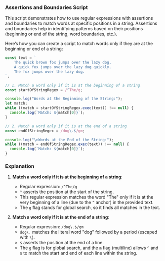 ### Assertions and Boundaries Script

This script demonstrates how to use regular expressions with assertions and boundaries to match words at specific positions in a string. Assertions and boundaries help in identifying patterns based on their positions (beginning or end of the string, word boundaries, etc.).

Here’s how you can create a script to match words only if they are at the beginning or end of a string:

```javascript
const text = `
    The quick brown fox jumps over the lazy dog.
    A quick fox jumps over the lazy dog quickly.
    The fox jumps over the lazy dog.
`;

// 1. Match a word only if it is at the beginning of a string
const startOfStringRegex = /^The/g;

console.log("Words at the Beginning of the String:");
let match;
while ((match = startOfStringRegex.exec(text)) !== null) {
  console.log(`Match: ${match[0]}`);
}

// 2. Match a word only if it is at the end of a string
const endOfStringRegex = /dog\.$/gm;

console.log("\nWords at the End of the String:");
while ((match = endOfStringRegex.exec(text)) !== null) {
  console.log(`Match: ${match[0]}`);
}
```

### Explanation

1. **Match a word only if it is at the beginning of a string**:

   - Regular expression: `/^The/g`
   - `^` asserts the position at the start of the string.
   - This regular expression matches the word "The" only if it is at the very beginning of a line (due to the `^` anchor) in the provided text.
   - The `g` flag stands for global search, so it finds all matches in the text.

2. **Match a word only if it is at the end of a string**:
   - Regular expression: `/dog\.$/gm`
   - `dog\.` matches the literal word "dog" followed by a period (escaped with `\`).
   - `$` asserts the position at the end of a line.
   - The `g` flag is for global search, and the `m` flag (multiline) allows `^` and `$` to match the start and end of each line within the string.
